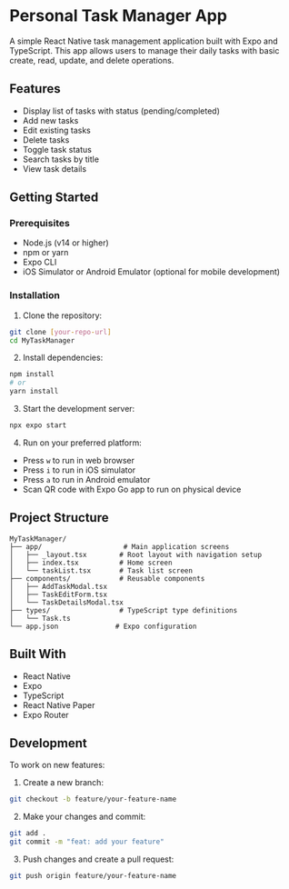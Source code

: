 # Personal Task Manager App

A simple React Native task management application built with Expo and TypeScript. This app allows users to manage their daily tasks with basic create, read, update, and delete operations.

## Features

- Display list of tasks with status (pending/completed)
- Add new tasks
- Edit existing tasks
- Delete tasks
- Toggle task status
- Search tasks by title
- View task details

## Getting Started

### Prerequisites

- Node.js (v14 or higher)
- npm or yarn
- Expo CLI
- iOS Simulator or Android Emulator (optional for mobile development)

### Installation

1. Clone the repository:
```bash
git clone [your-repo-url]
cd MyTaskManager
```

2. Install dependencies:
```bash
npm install
# or
yarn install
```

3. Start the development server:
```bash
npx expo start
```

4. Run on your preferred platform:
- Press `w` to run in web browser
- Press `i` to run in iOS simulator
- Press `a` to run in Android emulator
- Scan QR code with Expo Go app to run on physical device

## Project Structure

```
MyTaskManager/
├── app/                    # Main application screens
│   ├── _layout.tsx        # Root layout with navigation setup
│   ├── index.tsx          # Home screen
│   └── taskList.tsx       # Task list screen
├── components/            # Reusable components
│   ├── AddTaskModal.tsx
│   ├── TaskEditForm.tsx
│   └── TaskDetailsModal.tsx
├── types/                 # TypeScript type definitions
│   └── Task.ts
└── app.json              # Expo configuration
```

## Built With

- React Native
- Expo
- TypeScript
- React Native Paper
- Expo Router

## Development

To work on new features:

1. Create a new branch:
```bash
git checkout -b feature/your-feature-name
```

2. Make your changes and commit:
```bash
git add .
git commit -m "feat: add your feature"
```

3. Push changes and create a pull request:
```bash
git push origin feature/your-feature-name
```
